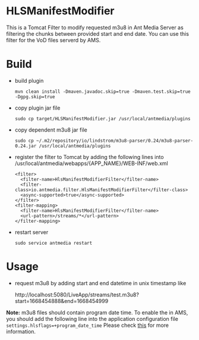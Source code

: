 # HLSManifestModifier
This is a Tomcat Filter to modify requested m3u8 in Ant Media Server as filtering the chunks between provided start and end date. You can use this filter for the VoD files serverd by AMS.  

# Build
- build plugin

  `mvn clean install -Dmaven.javadoc.skip=true -Dmaven.test.skip=true -Dgpg.skip=true`

- copy plugin jar file

  `sudo cp target/HLSManifestModifier.jar /usr/local/antmedia/plugins`

- copy dependent m3u8 jar file

  `sudo cp ~/.m2/repository/io/lindstrom/m3u8-parser/0.24/m3u8-parser-0.24.jar /usr/local/antmedia/plugins`
  
- register the filter to Tomcat by adding the following lines into /usr/local/antmedia/webapps/{APP_NAME}/WEB-INF/web.xml

  ```
  <filter>
    <filter-name>HlsManifestModifierFilter</filter-name>
    <filter-class>io.antmedia.filter.HlsManifestModifierFilter</filter-class>
    <async-supported>true</async-supported>
  </filter>
  <filter-mapping>
    <filter-name>HlsManifestModifierFilter</filter-name>
    <url-pattern>/streams/*</url-pattern>
  </filter-mapping>
  ```

- restart server

  `sudo service antmedia restart`

# Usage
- request m3u8 by adding start and end datetime in unix timestamp like

  http://localhost:5080/LiveApp/streams/test.m3u8?start=1668454888&end=1668454999
  
**Note:** m3u8 files should contain program date time. To enable the in AMS, you should add the following line into the application configuration file `settings.hlsflags=+program_date_time` Please check [this](https://antmedia.io/javadoc/io/antmedia/AppSettings.html#hlsflags) for more information.
